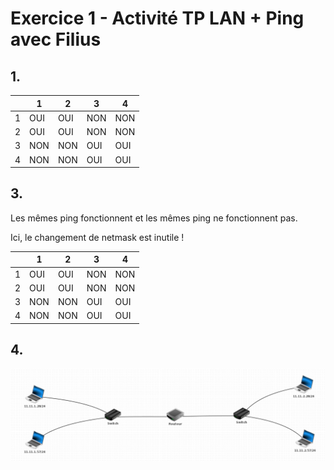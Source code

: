 # Exercice 1 - Activité TP LAN + Ping avec Filius

## 1.

|   | 1   | 2   | 3   | 4   |
|---|-----|-----|-----|-----|
| 1 | OUI | OUI | NON | NON |
| 2 | OUI | OUI | NON | NON |
| 3 | NON | NON | OUI | OUI |
| 4 | NON | NON | OUI | OUI |

## 3.

Les mêmes ping fonctionnent et les mêmes ping ne fonctionnent pas.

Ici, le changement de netmask est inutile !

|   | 1   | 2   | 3   | 4   |
|---|-----|-----|-----|-----|
| 1 | OUI | OUI | NON | NON |
| 2 | OUI | OUI | NON | NON |
| 3 | NON | NON | OUI | OUI |
| 4 | NON | NON | OUI | OUI |

## 4.

![Screen Question 4](img/screen_q4.png)
